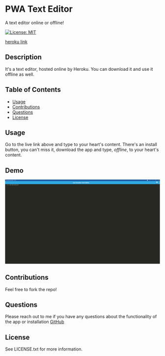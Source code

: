 # PWA Text Editor

A text editor online or offline!

[![License: MIT](https://img.shields.io/badge/License-MIT-yellow.svg)](https://opensource.org/licenses/MIT)

[heroku link](https://pwa-text-ed-1a419aaee344.herokuapp.com/)

## Description 

It's a text editor, hosted online by Heroku. You can download it and use it offline as well.

## Table of Contents

- [Usage](#usage)
- [Contributions](#contributions)
- [Questions](#questions)
- [License](#license)

## Usage

Go to the live link above and type to your heart's content. There's an install button, you can't miss it, download the app and type, _offline_, to your heart's content.

## Demo

![demo](/client/src/images/JATE.png)




## Contributions
  Feel free to fork the repo!

## Questions
  Please reach out to me if you have any questions about the functionality of the app or installation
  [GitHub](https://github.com/JaKrau/PWA-Text-Editor)

## License

See LICENSE.txt for more information.
